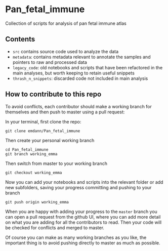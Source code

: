 # Pan_fetal_immune
Collection of scripts for analysis of pan fetal immune atlas

## Contents

<!-- * `notebooks`: working analysis notebooks
* `utils`: scripts with functions that are used in multiple notebooks
* `manual_annotation`: tables of refined annotations post-integration
* `legacy_code`: old notebooks and scripts that have been refactored in the main analyses, but worth keeping to retain useful snippets

 -->
* `src` contains source code used to analyze the data
* `metadata`: contains metadata relevant to annotate the samples and pointers to raw and processed data
* `legacy_code`: old notebooks and scripts that have been refactored in the main analyses, but worth keeping to retain useful snippets
* `thrash_n_snippets`: discarded code not included in main analysis



## How to contribute to this repo

To avoid conflicts, each contributor should make a working branch for themselves and then push to master using a pull request:

In your terminal, first clone the repo:
```
git clone emdann/Pan_fetal_immune
```
Then create your personal working branch
```
cd Pan_fetal_immune
git branch working_emma
```
Then switch from master to your working branch
```
git checkout working_emma
```
Now you can add your notebooks and scripts into the relevant folder or add new subfolders, saving your progress committing and pushing to your branch
```
git push origin working_emma
```
When you are happy with adding your progress to the `master` branch you can open a pull request from the github UI, where you can add more detail on what you are adding for all the contributors to read. Then your code will be checked for conflicts and merged to master. 

Of course you can make as many working branches as you like, the important thing is to avoid pushing directly to master as much as possible.

<!-- ### Using issues

Another GitHub feature I find useful is using issues to keep track of what I am working on (example https://github.com/emdann/Pan_fetal_immune/issues/2). When I complete a task I can add a link to the relevant pull request and close the issue. I also use issues to add action items after meetings.

Feel free to do the same, or use issues to discuss ideas and problems (better to keep track than long email threads IMO). 
 -->





